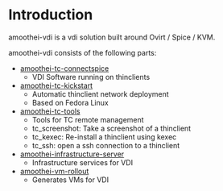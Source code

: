 # Introduction
amoothei-vdi is a vdi solution built around Ovirt / Spice / KVM.

amoothei-vdi consists of the following parts:

* [amoothei-tc-connectspice](amoothei-tc-connectspice.md)
    * VDI Software running on thinclients
* [amoothei-tc-kickstart](amoothei-tc-kickstart.md)
    * Automatic thinclient network deployment
    * Based on Fedora Linux
* [amoothei-tc-tools](amoothei-tc-tools.md)
    * Tools for TC remote management
    * tc_screenshot: Take a screenshot of a thinclient
    * tc_kexec: Re-install a thinclient using kexec
    * tc_ssh: open a ssh connection to a thinclient
* [amoothei-infrastructure-server](amoothei-infrastructure-server.md)
    * Infrastructure services for VDI
* [amoothei-vm-rollout](amoothei-vm-rollout.md)
    * Generates VMs for VDI 

